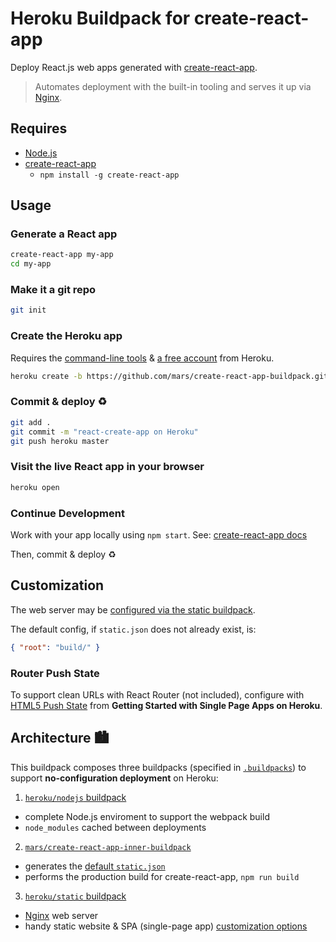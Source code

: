 Heroku Buildpack for create-react-app
=====================================

Deploy React.js web apps generated with [create-react-app](https://github.com/facebookincubator/create-react-app).

> Automates deployment with the built-in tooling and serves it up via [Nginx](https://www.nginx.com).

Requires
--------

* [Node.js](https://nodejs.org)
* [create-react-app](https://github.com/facebookincubator/create-react-app)
  * `npm install -g create-react-app`

Usage
-----

### Generate a React app

```bash
create-react-app my-app
cd my-app
```

### Make it a git repo

```bash
git init
```

### Create the Heroku app

Requires the [command-line tools](https://toolbelt.heroku.com) & [a free account](https://signup.heroku.com) from Heroku.

```bash
heroku create -b https://github.com/mars/create-react-app-buildpack.git
```

### Commit & deploy ♻️

```bash
git add .
git commit -m "react-create-app on Heroku"
git push heroku master
```

### Visit the live React app in your browser

```bash
heroku open
```

### Continue Development

Work with your app locally using `npm start`. See: [create-react-app docs](https://github.com/facebookincubator/create-react-app#getting-started)

Then, commit & deploy ♻️


Customization
-------------

The web server may be [configured via the static buildpack](https://github.com/heroku/heroku-buildpack-static#configuration).

The default config, if `static.json` does not already exist, is:

```json
{ "root": "build/" }
```

### Router Push State

To support clean URLs with React Router (not included), configure with [HTML5 Push State](https://gist.github.com/hone/24b06869b4c1eca701f9#html5-push-state) from **Getting Started with Single Page Apps on Heroku**.


Architecture 🏙
------------

This buildpack composes three buildpacks (specified in [`.buildpacks`](.buildpacks)) to support **no-configuration deployment** on Heroku:

1. [`heroku/nodejs` buildpack](https://github.com/heroku/heroku-buildpack-nodejs)
  * complete Node.js enviroment to support the webpack build
  * `node_modules` cached between deployments
2. [`mars/create-react-app-inner-buildpack`](https://github.com/mars/create-react-app-inner-buildpack)
  * generates the [default `static.json`](#customization)
  * performs the production build for create-react-app, `npm run build`
3. [`heroku/static` buildpack](https://github.com/heroku/heroku-buildpack-static)
  * [Nginx](https://www.nginx.com) web server
  * handy static website & SPA (single-page app) [customization options](https://github.com/heroku/heroku-buildpack-static#configuration)
